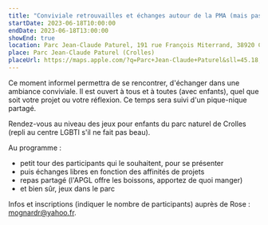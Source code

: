 ```yaml
---
title: "Conviviale retrouvailles et échanges autour de la PMA (mais pas que)"
startDate: 2023-06-18T10:00:00
endDate: 2023-06-18T13:00:00
showEnd: true
location: Parc Jean-Claude Paturel, 191 rue François Miterrand, 38920 Crolles
place: Parc Jean-Claude Paturel (Crolles)
placeUrl: https://maps.apple.com/?q=Parc+Jean-Claude+Paturel&sll=45.18,5.73&address=191+Rue+François+Miterrand+38920+Crolles
---
```


Ce moment informel permettra de se rencontrer, d'échanger dans une ambiance conviviale. Il est ouvert à tous et à toutes (avec enfants), quel que soit votre projet ou votre réflexion. Ce temps sera suivi d'un pique-nique partagé.

Rendez-vous au niveau des jeux pour enfants du parc naturel de Crolles (repli au centre LGBTI s'il ne fait pas beau).

Au programme :

- petit tour des participants qui le souhaitent, pour se présenter
- puis échanges libres en fonction des affinités de projets
- repas partagé (l'APGL offre les boissons, apportez de quoi manger)
- et bien sûr, jeux dans le parc

Infos et inscriptions (indiquer le nombre de participants) auprès de Rose : [mognardr@yahoo.fr](mailto:mognardr@yahoo.fr).
